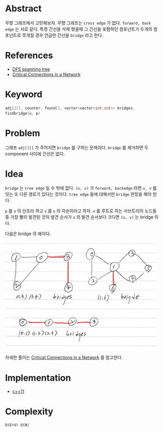# Abstract

무향 그래프에서 고민해보자. 무향 그래프는 `cross edge` 가
없다. `forward, back edge` 는 서로 같다. 특정 간선을 삭제 했을때 그
간선을 포함하던 컴포넌트가 두개의 컴포넌트로 쪼개질 경우 언급한 간선을
`bridge` 라고 한다.

# References

* [DFS spanning tree](/fundamentals/graph/dfsspanningtree/README.md)
* [Critical Connections in a Network](/leetcode/CriticalConnectionsinaNetwork)

# Keyword

```cpp
adj[][], counter, found[], vector<vector<int,int>> bridges, 
findbridge(u, p)
```

# Problem

그래프 `adj[][]` 가 주어지면 `bridge` 를 구하는 문제이다. `bridge` 를
제거하면 두 component 사이에 간선은 없다.

# Idea

`bridge` 는 `tree edge` 일 수 밖에 없다. `(u, v)` 가 `forward, backedge` 라면 `u, v` 를 잇는 또 다른 경로가 있다는 것이다. `tree edge` 들에 대해서만 `bridge` 판정을 해야 한다.

`p` 를 `u` 의 선조라 하고 `v` 를 `u` 의 자손이라고 하자. `v` 를 루트로
하는 서브트리의 노드들 중 가장 빨리 발견된 것의 발견 순서가 `u` 의
발견 순서보다 크다면 `(u, v)` 는 bridge 이다.

다음은 bridge 의 예이다.

![](bridge.png)

자세한 풀이는 [Critical Connections in a Network](/leetcode/CriticalConnectionsinaNetwork) 를 참고한다.

# Implementation

* [c++11](a.cpp)

# Complexity

```
O(E+V) O(N)
```
